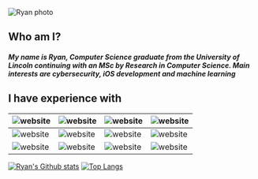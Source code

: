 ![Ryan photo](/Users/ryan/GitHub/Portfolio/assets/me_hs.jpg?raw=true "Me")

## Who am I?

##### My name is Ryan, Computer Science graduate from the University of Lincoln continuing with an MSc by Research in Computer Science. Main interests are cybersecurity, iOS development and machine learning


<!--
Here are some ideas to get you started:

- 🔭 I’m currently working on ...
- 🌱 I’m currently learning ...
- 👯 I’m looking to collaborate on ...
- 🤔 I’m looking for help with ...
- 💬 Ask me about ...
- 📫 How to reach me: ...
- 😄 Pronouns: ...
- ⚡ Fun fact: ...
-->

## I have experience with
|![website](https://img.icons8.com/color/128/000000/mac-logo.png)|![website](https://img.icons8.com/fluent/128/000000/swiftui.png)|![website](https://img.icons8.com/color/128/000000/xcode.png)|![website](https://img.icons8.com/color/128/000000/ios-logo.png)|
|---|---|---|---|
|![website](https://img.icons8.com/color/128/000000/python.png)|![website](https://img.icons8.com/color/128/000000/c-sharp-logo-2.png)|![website](https://img.icons8.com/color/128/000000/sql.png)|![website](https://img.icons8.com/color/128/000000/c-plus-plus-logo.png)|
|![website](https://img.icons8.com/color/128/000000/html-5.png)|![website](https://img.icons8.com/color/128/000000/css3.png)|![website](https://img.icons8.com/color/128/000000/javascript-logo-1.png)|![website](https://img.icons8.com/color/128/000000/visual-studio-2019.png)|

[![Ryan's Github stats](https://github-readme-stats.vercel.app/api?username=rmottram&show_icons=true&theme=dracula&include_all_commits=true)](https://github.com/anuraghazra/github-readme-stats)
[![Top Langs](https://github-readme-stats.vercel.app/api/top-langs/?username=rmottram)](https://github.com/rmottram/github-readme-stats)

